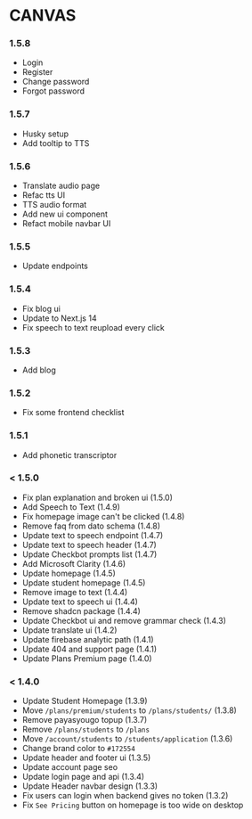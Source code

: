 # CANVAS

### 1.5.8

- Login
- Register
- Change password
- Forgot password

### 1.5.7

- Husky setup
- Add tooltip to TTS

### 1.5.6

- Translate audio page
- Refac tts UI
- TTS audio format
- Add new ui component
- Refact mobile navbar UI

### 1.5.5

- Update endpoints

### 1.5.4

- Fix blog ui
- Update to Next.js 14
- Fix speech to text reupload every click

### 1.5.3

- Add blog

### 1.5.2

- Fix some frontend checklist

### 1.5.1

- Add phonetic transcriptor

### < 1.5.0

- Fix plan explanation and broken ui (1.5.0)
- Add Speech to Text (1.4.9)
- Fix homepage image can't be clicked (1.4.8)
- Remove faq from dato schema (1.4.8)
- Update text to speech endpoint (1.4.7)
- Update text to speech header (1.4.7)
- Update Checkbot prompts list (1.4.7)
- Add Microsoft Clarity (1.4.6)
- Update homepage (1.4.5)
- Update student homepage (1.4.5)
- Remove image to text (1.4.4)
- Update text to speech ui (1.4.4)
- Remove shadcn package (1.4.4)
- Update Checkbot ui and remove grammar check (1.4.3)
- Update translate ui (1.4.2)
- Update firebase analytic path (1.4.1)
- Update 404 and support page (1.4.1)
- Update Plans Premium page (1.4.0)

### < 1.4.0

- Update Student Homepage (1.3.9)
- Move `/plans/premium/students` to `/plans/students/` (1.3.8)
- Remove payasyougo topup (1.3.7)
- Remove `/plans/students` to `/plans`
- Move `/account/students` to `/students/application` (1.3.6)
- Change brand color to `#172554`
- Update header and footer ui (1.3.5)
- Update account page seo
- Update login page and api (1.3.4)
- Update Header navbar design (1.3.3)
- Fix users can login when backend gives no token (1.3.2)
- Fix `See Pricing` button on homepage is too wide on desktop
